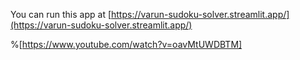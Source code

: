You can run this app at [https://varun-sudoku-solver.streamlit.app/](https://varun-sudoku-solver.streamlit.app/)


%[https://www.youtube.com/watch?v=oavMtUWDBTM]
